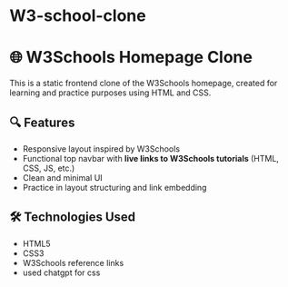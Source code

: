 # W3-school-clone
# 🌐 W3Schools Homepage Clone

This is a static frontend clone of the W3Schools homepage, created for learning and practice purposes using HTML and CSS.  

## 🔍 Features

- Responsive layout inspired by W3Schools
- Functional top navbar with **live links to W3Schools tutorials** (HTML, CSS, JS, etc.)
- Clean and minimal UI
- Practice in layout structuring and link embedding

## 🛠️ Technologies Used

- HTML5
- CSS3
- W3Schools reference links
- used chatgpt for css



